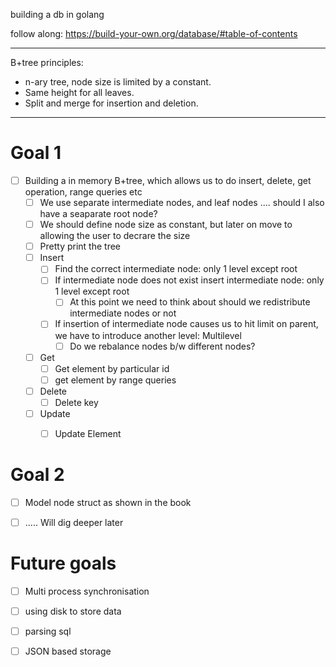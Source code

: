 building a db in golang

follow along: https://build-your-own.org/database/#table-of-contents

----------------------

B+tree principles:

- n-ary tree, node size is limited by a constant.
- Same height for all leaves.
- Split and merge for insertion and deletion.

----------------------

# Goal 1

- [ ] Building a in memory B+tree, which allows us to do insert, delete, get operation, range queries etc
  - [ ] We use separate intermediate nodes, and leaf nodes .... should I also have a seaparate root node?
  - [ ] We should define node size as constant, but later on move to allowing the user to decrare the size
  - [ ] Pretty print the tree
  - [ ] Insert
    - [ ] Find the correct intermediate node: only 1 level except root
    - [ ] If intermediate node does not exist insert intermediate node: only 1 level except root
      - [ ] At this point we need to think about should we redistribute intermediate nodes or not
    - [ ] If insertion of intermediate node  causes us to hit limit on parent, we have to introduce another level: Multilevel
      - [ ] Do we rebalance nodes b/w different nodes?
  - [ ] Get
    - [ ] Get element by particular id
    - [ ] get element by range queries
  - [ ] Delete
    - [ ] Delete key
  - [ ] Update
    - [ ] Update Element
  

# Goal 2
  - [ ] Model node struct as shown in the book
  - [ ] ..... Will dig deeper later


# Future goals
  - [ ] Multi process synchronisation
  - [ ] using disk to store data
  - [ ] parsing sql
  - [ ] JSON based storage



